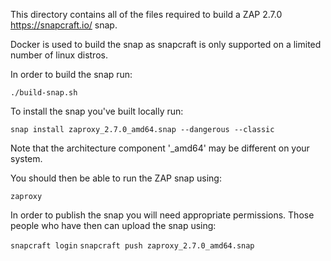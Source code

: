 This directory contains all of the files required to build a ZAP 2.7.0 https://snapcraft.io/ snap.

Docker is used to build the snap as snapcraft is only supported on a limited number of linux distros.

In order to build the snap run:

`./build-snap.sh`

To install the snap you've built locally run:

`snap install zaproxy_2.7.0_amd64.snap --dangerous --classic`

Note that the architecture component '_amd64' may be different on your system.

You should then be able to run the ZAP snap using:

`zaproxy`

In order to publish the snap you will need appropriate permissions.
Those people who have then can upload the snap using:

`snapcraft login`
`snapcraft push zaproxy_2.7.0_amd64.snap`
